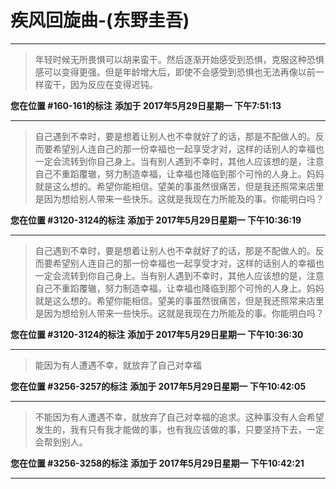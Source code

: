 # 疾风回旋曲-(东野圭吾)

---

> 年轻时候无所畏惧可以胡来蛮干。然后逐渐开始感受到恐惧，克服这种恐惧感可以变得更强。但是年龄增大后，即使不会感受到恐惧也无法再像以前一样蛮干，因为反应在变得迟钝。

**您在位置 #160-161的标注** **添加于 2017年5月29日星期一 下午7:51:13**

---

> 自己遇到不幸时，要是想着让别人也不幸就好了的话，那是不配做人的。反而要希望别人连自己的那一份幸福也一起享受才对，这样的话别人的幸福也一定会流转到你自己身上。当有别人遇到不幸时，其他人应该想的是，注意自己不重蹈覆辙，努力制造幸福，让幸福也降临到那个可怜的人身上。妈妈就是这么想的。希望你能相信。望美的事虽然很痛苦，但是我还照常来店里是因为想给别人带来一些快乐。这就是我现在力所能及的事。你能明白吗？

**您在位置 #3120-3124的标注** **添加于 2017年5月29日星期一 下午10:36:19**

---

> 自己遇到不幸时，要是想着让别人也不幸就好了的话，那是不配做人的。反而要希望别人连自己的那一份幸福也一起享受才对，这样的话别人的幸福也一定会流转到你自己身上。当有别人遇到不幸时，其他人应该想的是，注意自己不重蹈覆辙，努力制造幸福，让幸福也降临到那个可怜的人身上。妈妈就是这么想的。希望你能相信。望美的事虽然很痛苦，但是我还照常来店里是因为想给别人带来一些快乐。这就是我现在力所能及的事。你能明白吗？

**您在位置 #3120-3124的标注** **添加于 2017年5月29日星期一 下午10:36:30**

---

> 能因为有人遭遇不幸，就放弃了自己对幸福

**您在位置 #3256-3257的标注** **添加于 2017年5月29日星期一 下午10:42:05**

---

> 不能因为有人遭遇不幸，就放弃了自己对幸福的追求。这种事没有人会希望发生的，我有只有我才能做的事，也有我应该做的事，只要坚持下去，一定会帮到别人。

**您在位置 #3256-3258的标注** **添加于 2017年5月29日星期一 下午10:42:21**

---

